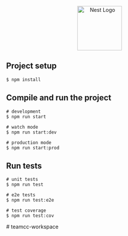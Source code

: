 
<p align="center">
  <a href="http://nestjs.com/" target="blank"><img src="https://nestjs.com/img/logo-small.svg" width="120" alt="Nest Logo" /></a>
</p>

[circleci-image]: https://img.shields.io/circleci/build/github/nestjs/nest/master?token=abc123def456
[circleci-url]: https://circleci.com/gh/nestjs/nest

## Project setup


    $ npm install

## Compile and run the project


    # development
    $ npm run start
    
    # watch mode
    $ npm run start:dev
    
    # production mode
    $ npm run start:prod

## Run tests


    # unit tests
    $ npm run test
    
    # e2e tests
    $ npm run test:e2e
    
    # test coverage
    $ npm run test:cov

#   t e a m c c - w o r k s p a c e  
 